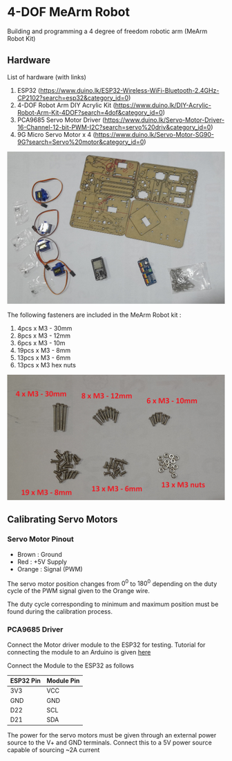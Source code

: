 # 4-DOF MeArm Robot

Building and programming a 4 degree of freedom robotic arm (MeArm Robot Kit)

## Hardware

List of hardware (with links)

1. ESP32 (https://www.duino.lk/ESP32-Wireless-WiFi-Bluetooth-2.4GHz-CP2102?search=esp32&category_id=0)
2. 4-DOF Robot Arm DIY Acrylic Kit (https://www.duino.lk/DIY-Acrylic-Robot-Arm-Kit-4DOF?search=4dof&category_id=0)
3. PCA9685 Servo Motor Driver (https://www.duino.lk/Servo-Motor-Driver-16-Channel-12-bit-PWM-I2C?search=servo%20driv&category_id=0)
4. 9G Micro Servo Motor x 4 (https://www.duino.lk/Servo-Motor-SG90-9G?search=Servo%20motor&category_id=0)

![Hardware overview](./images/hardware.jpg)

The following fasteners are included in the MeArm Robot kit :
1. 4pcs x M3 - 30mm
2. 8pcs x M3 - 12mm
3. 6pcs x M3 - 10m
4. 19pcs x M3 - 8mm
5. 13pcs x M3 - 6mm
6. 13pcs x M3 hex nuts

![Fastener List](./images/fasteners.jpg)

## Calibrating Servo Motors

### Servo Motor Pinout

- Brown : Ground
- Red : +5V Supply
- Orange : Signal (PWM)

The servo motor position changes from $0^0$ to $180^0$ depending on the duty cycle of the PWM signal given to the Orange wire.

The duty cycle corresponding to minimum and maximum position must be found during the calibration process.

### PCA9685 Driver

Connect the Motor driver module to the ESP32 for testing. Tutorial for connecting the module to an Arduino is given [here](https://learn.adafruit.com/16-channel-pwm-servo-driver/hooking-it-up)

Connect the Module to the ESP32 as follows

| ESP32 Pin   | Module Pin |
| ----------- | -----------|
| 3V3 | VCC |
| GND | GND |
| D22 | SCL |
| D21 | SDA |

The power for the servo motors must be given through an external power source to the V+ and GND terminals. Connect this to a 5V power source capable of sourcing ~2A current